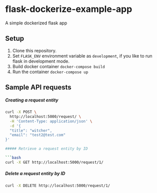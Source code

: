 # flask-dockerize-example-app
A simple dockerized flask app 

Setup
-----
1. Clone this repository.
2. Set `FLASK_ENV` environment variable as `development`, if you like to run flask in development mode.
3. Build docker container `docker-compose build`
4. Run the container `docker-compose up`  

Sample API requests
-------------------


##### Creating a request entity 

```bash
curl -X POST \
  http://localhost:5000/request/ \
  -H 'Content-Type: application/json' \
  -d '{
  "title": "witcher",
  "email": "test2@test.com"
}'

##### Retrieve a request entity by ID

```bash
curl -X GET http://localhost:5000/request/1/
```


##### Delete a request entity by ID

```bash
curl -X DELETE http://localhost:5000/request/1/
```
